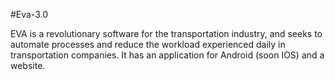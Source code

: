 # E v a - 3 . 0 

EVA is a revolutionary software for the transportation industry, and seeks to automate processes and reduce the workload experienced daily in transportation companies. It has an application for Android (soon IOS) and a website.
